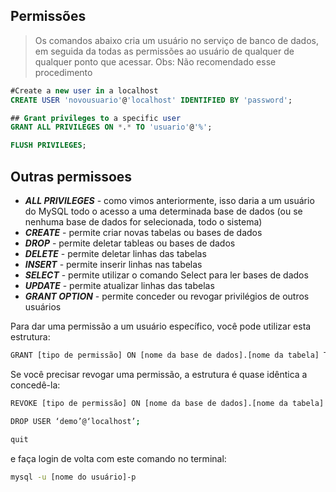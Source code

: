 ## Permissões 

>Os comandos abaixo cria um usuário no serviço de banco de dados, em seguida da todas as permissões ao usuário de qualquer de qualquer ponto que acessar. Obs: Não recomendado esse procedimento 

```SQL
#Create a new user in a localhost 
CREATE USER 'novousuario'@'localhost' IDENTIFIED BY 'password';

## Grant privileges to a specific user
GRANT ALL PRIVILEGES ON *.* TO 'usuario'@'%';

FLUSH PRIVILEGES;
```

## Outras permissoes 

- ***ALL PRIVILEGES*** - como vimos anteriormente, isso daria a um usuário do MySQL todo o acesso a uma determinada base de dados (ou se nenhuma base de dados for selecionada, todo o sistema)
- ***CREATE***  - permite criar novas tabelas ou bases de dados
- ***DROP***  - permite deletar tableas ou bases de dados
- ***DELETE***  - permite deletar linhas das tabelas
- ***INSERT***  - permite inserir linhas nas tabelas
- ***SELECT***  - permite utilizar o comando Select para ler bases de dados
- ***UPDATE***  - permite atualizar linhas das tabelas
- ***GRANT OPTION***    - permite conceder ou revogar privilégios de outros usuários



Para dar uma permissão a um usuário específico, você pode utilizar esta estrutura:
```sh
GRANT [tipo de permissão] ON [nome da base de dados].[nome da tabela] TO ‘[nome do usuário]’@'localhost’;
```

Se você precisar revogar uma permissão, a estrutura é quase idêntica a concedê-la:

```sh 
REVOKE [tipo de permissão] ON [nome da base de dados].[nome da tabela] FROM ‘[nome do usuário]’
```
```sh
DROP USER ‘demo’@‘localhost’;
```
```sh
quit 
```
e faça login de volta com este comando no terminal:

```sh
mysql -u [nome do usuário]-p
```